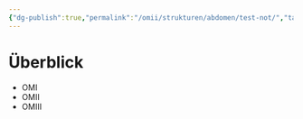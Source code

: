 ```yaml
---
{"dg-publish":true,"permalink":"/omii/strukturen/abdomen/test-not/","tags":"gardenEntry","dgHomeLink":true,"dgPassFrontmatter":false}
---
```



# Überblick

- OMI
- OMII
- OMIII
